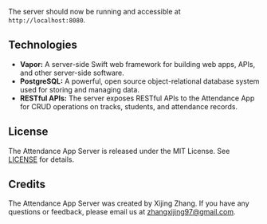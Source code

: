 The server should now be running and accessible at `http://localhost:8080`.

## Technologies

- **Vapor:** A server-side Swift web framework for building web apps, APIs, and other server-side software.
- **PostgreSQL:** A powerful, open source object-relational database system used for storing and managing data.
- **RESTful APIs:** The server exposes RESTful APIs to the Attendance App for CRUD operations on tracks, students, and attendance records.

## License

The Attendance App Server is released under the MIT License. See [LICENSE](LICENSE) for details.

## Credits

The Attendance App Server was created by Xijing Zhang. If you have any questions or feedback, please email us at zhangxijing97@gmail.com.

